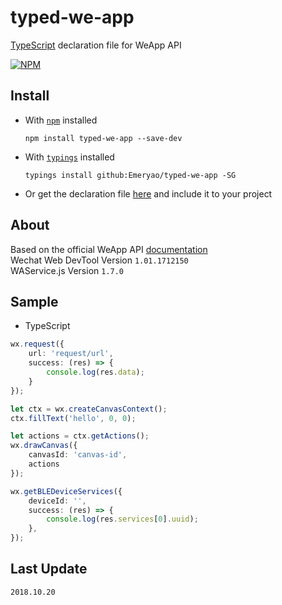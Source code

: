 # typed-we-app
[TypeScript](http://www.typescriptlang.org) declaration file for WeApp API  

[![NPM](https://nodei.co/npm/typed-we-app.png?downloads=true&stars=true)](https://nodei.co/npm/typed-we-app/)

## Install

* With [`npm`](https://www.npmjs.com/) installed  

    ```batch
    npm install typed-we-app --save-dev
    ```

* With [`typings`](https://github.com/typings/typings) installed  

    ```batch
    typings install github:Emeryao/typed-we-app -SG
    ```

* Or get the declaration file [here](./we-app.d.ts) and include it to your project

## About
Based on the official WeApp API [documentation](https://mp.weixin.qq.com/debug/wxadoc/dev/api/)   
Wechat Web DevTool Version `1.01.1712150`  
WAService.js Version `1.7.0`

## Sample
* TypeScript
```typescript
wx.request({
    url: 'request/url',
    success: (res) => {
        console.log(res.data);
    }
});

let ctx = wx.createCanvasContext();
ctx.fillText('hello', 0, 0);

let actions = ctx.getActions();
wx.drawCanvas({
    canvasId: 'canvas-id',
    actions
});

wx.getBLEDeviceServices({
    deviceId: '',
    success: (res) => {
        console.log(res.services[0].uuid);
    },
});
```

## Last Update
`2018.10.20`
